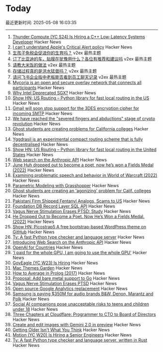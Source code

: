 # Today

最近更新时间: 2025-05-08 16:03:35

--- 
1. [Thunder Compute (YC S24) Is Hiring a C++ Low-Latency Systems Developer](https://www.ycombinator.com/companies/thunder-compute/jobs/6nKTbsu-systems-engineer) Hacker News
2. [I can't understand Apple's Critical Alert policy](https://jhan.bearblog.dev/i-cant-understand-apples-critical-alert-policy/) Hacker News
3. [生孩子免税会促进你的生育吗？](https://www.v2ex.com/t/1130370) v2ex 最热主题
4. [订了比亚迪的车，贴膜在犹豫用什么？各位有推荐和建议吗](https://www.v2ex.com/t/1130362) v2ex 最热主题
5. [请教大米饭的做法](https://www.v2ex.com/t/1130342) v2ex 最热主题
6. [存储过程真的是洪水猛兽吗？](https://www.v2ex.com/t/1130319) v2ex 最热主题
7. [请问飞书企业版中老板能否看到员工聊天记录](https://www.v2ex.com/t/1130318) v2ex 最热主题
8. [Mycoria is an open and secure overlay network that connects all participants](https://mycoria.org/) Hacker News
9. [Why Intel Deprecated SGX?](https://hardenedvault.net/blog/2022-01-15-sgx-deprecated/) Hacker News
10. [Show HN: US Routing – Python library for fast local routing in the US](https://github.com/ivanbelenky/us-routing) Hacker News
11. [Gmail will soon stop support for the 3DES encryption cipher for incoming SMTP](https://workspaceupdates.googleblog.com/2025/05/update-for-gmail-support-for-the-3des-encryption-cipher-for-incoming-smtp-connections.html) Hacker News
12. [We have reached the "severed fingers and abductions" stage of crypto revolution](https://arstechnica.com/security/2025/05/we-have-reached-the-severed-fingers-and-abductions-stage-of-the-crypto-revolution/) Hacker News
13. [Ghost students are creating problems for California colleges](https://www.sfgate.com/bayarea/article/ghost-students-creating-problem-calif-colleges-20311708.php) Hacker News
14. [Yggdrasil is an experimental compact routing scheme that is fully decentralised](https://yggdrasil-network.github.io/about.html) Hacker News
15. [Show HN: US Routing – Python library for fast local routing in the United States](https://github.com/ivanbelenky/us-routing) Hacker News
16. [Web search on the Anthropic API](https://www.anthropic.com/news/web-search-api) Hacker News
17. [June Huh dropped out to become a poet, now he’s won a Fields Medal (2022)](https://www.quantamagazine.org/june-huh-high-school-dropout-wins-the-fields-medal-20220705/) Hacker News
18. [Examining problematic speech and behavior in World of Warcraft (2022)](https://tcjournal.org/vol8/jackson/) Hacker News
19. [Parametric Modeling with Grasshopper](https://baharmon.github.io/basics) Hacker News
20. [Ghost students are creating an 'agonizing' problem for Calif. colleges](https://www.sfgate.com/bayarea/article/ghost-students-creating-problem-calif-colleges-20311708.php) Hacker News
21. [Pakistani Firm Shipped Fentanyl Analogs, Scams to US](https://krebsonsecurity.com/2025/05/pakistani-firm-shipped-fentanyl-analogs-scams-to-us/) Hacker News
22. [Foundation DB Record Layer SQL API](https://foundationdb.github.io/fdb-record-layer/SQL_Reference.html) Hacker News
23. [Vagus Nerve Stimulation Erases PTSD: Study](https://neurosciencenews.com/vagus-nerve-stimulation-ptsd-28818/) Hacker News
24. [He Dropped Out to Become a Poet. Now He’s Won a Fields Medal. (2022)](https://www.quantamagazine.org/june-huh-high-school-dropout-wins-the-fields-medal-20220705/) Hacker News
25. [Show HN: Picostrap5 A free bootstrap-based WordPress theme on GitHub](https://github.com/livecanvas-team/picostrap5) Hacker News
26. [Ty: A fast Python type checker and language server](https://github.com/astral-sh/ty) Hacker News
27. [Introducing Web Search on the Anthropic API](https://www.anthropic.com/news/web-search-api) Hacker News
28. [OpenAI for Countries](https://openai.com/global-affairs/openai-for-countries/) Hacker News
29. ['I paid for the whole GPU, I am going to use the whole GPU'](https://modal.com/blog/gpu-utilization-guide) Hacker News
30. [GovEagle (YC W23) Is Hiring](https://www.ycombinator.com/companies/goveagle/jobs/ogNRCkd-platform-engineering-contractor-short-term) Hacker News
31. [Mac Themes Garden](https://damien.zone/introducing-mac-themes-garden/) Hacker News
32. [How to Average in Prolog (2017)](https://storytotell.org/how-to-average-in-prolog) Hacker News
33. [Proposal: Add bare metal support to Go](https://github.com/golang/go/issues/73608) Hacker News
34. [Vagus Nerve Stimulation Erases PTSD](https://neurosciencenews.com/vagus-nerve-stimulation-ptsd-28818/) Hacker News
35. [Open source Google Analytics replacement](https://github.com/rybbit-io/rybbit) Hacker News
36. [Samsung is paying $350M for audio brands B&W, Denon, Marantz and Polk](https://www.engadget.com/audio/samsung-is-paying-350-million-for-audio-brands-bowers--wilkins-denon-marantz-and-polk-131514754.html) Hacker News
37. [Social AI companions pose unacceptable risks to teens and children under 18](https://www.commonsensemedia.org/ai-ratings/social-ai-companions) Hacker News
38. [Three Chapters at Cloudflare: Programmer to CTO to Board of Directors](https://blog.cloudflare.com/en-us/three-chapters-at-cloudflare-programmer-to-cto-to-board-of-directors/) Hacker News
39. [Create and edit images with Gemini 2.0 in preview](https://developers.googleblog.com/en/generate-images-gemini-2-0-flash-preview/) Hacker News
40. [Getting Older Isn't What You Think](https://www.katycowan.co.uk/blog/getting-old) Hacker News
41. [Motion (YC W20) Is Hiring a Senior Engineers](https://jobs.ashbyhq.com/motion/4f5f6a29-3af0-4d79-99a4-988ff7c5ba05?utm_source=hn) Hacker News
42. [Ty: A fast Python type checker and language server, written in Rust](https://github.com/astral-sh/ty) Hacker News
